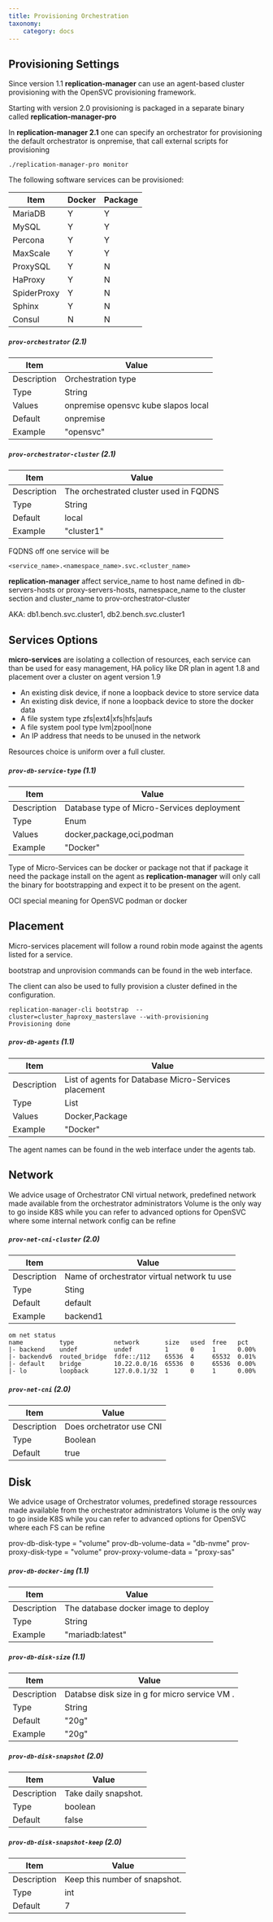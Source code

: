 ```yaml
---
title: Provisioning Orchestration
taxonomy:
    category: docs
---
```


## Provisioning Settings

Since version 1.1 **replication-manager** can use an agent-based cluster provisioning with the OpenSVC provisioning framework.

Starting with version 2.0 provisioning is packaged in a separate binary called **replication-manager-pro**

In **replication-manager 2.1** one can specify an orchestrator for provisioning the default orchestrator is onpremise, that call external scripts for provisioning  


```
./replication-manager-pro monitor
```

The following software services can be provisioned:

| Item | Docker | Package |
| ---- | ------ | ------- |
| MariaDB | Y   | Y |
| MySQL | Y   | Y |
| Percona | Y   | Y |
| MaxScale | Y   | Y |
| ProxySQL | Y   | N  |
| HaProxy | Y   | N  |
| SpiderProxy | Y   | N  |
| Sphinx | Y   | N  |
| Consul | N  | N  |


 ##### `prov-orchestrator` (2.1)

 | Item | Value |
 | ---- | ----- |
 | Description | Orchestration type |
 | Type | String |
 | Values | onpremise opensvc kube slapos local |
 | Default | onpremise |all for pro release and onpremise local for osc release  |
 | Example | "opensvc" |

 ##### `prov-orchestrator-cluster` (2.1)


 | Item | Value |
 | ---- | ----- |
 | Description | The orchestrated cluster used in FQDNS  |
 | Type | String |
 | Default |local |
 | Example | "cluster1" |

FQDNS off one service will be
```
<service_name>.<namespace_name>.svc.<cluster_name>
```


**replication-manager** affect service_name to host name defined in db-servers-hosts or proxy-servers-hosts, namespace_name to the cluster section and cluster_name to prov-orchestrator-cluster

AKA: db1.bench.svc.cluster1, db2.bench.svc.cluster1

## Services Options

**micro-services** are isolating a collection of resources, each service can than be used for easy management, HA policy like DR plan in agent 1.8 and placement over a cluster on agent version 1.9

  * An existing disk device, if none a loopback device to store service data
  * An existing disk device, if none a loopback device to store the docker data
  * A file system type zfs|ext4|xfs|hfs|aufs
  * A file system pool type lvm|zpool|none
  * An IP address that needs to be unused in the network

Resources choice is uniform over a full cluster.


##### `prov-db-service-type` (1.1)

| Item | Value |
| ---- | ----- |
| Description | Database type of Micro-Services deployment|
| Type | Enum |
| Values | docker,package,oci,podman |
| Example | "Docker" |

Type of Micro-Services can be docker or package not that if package it need the package install on the agent as **replication-manager** will only call the binary for bootstrapping and expect it to be present on the agent.    

OCI special meaning for OpenSVC podman or docker


## Placement

Micro-services placement will follow a round robin mode against the agents listed for a service.  

bootstrap and unprovision commands can be found in the web interface.

The client can also be used to fully provision a cluster defined in the configuration.

```
replication-manager-cli bootstrap  --cluster=cluster_haproxy_masterslave --with-provisioning
Provisioning done
```

##### `prov-db-agents` (1.1)

| Item | Value |
| ---- | ----- |
| Description | List of agents for Database Micro-Services placement|
| Type | List |
| Values | Docker,Package |
| Example | "Docker" |

The agent names can be found in the web interface under the agents tab.

## Network

We advice usage of Orchestrator CNI virtual network, predefined network made available from the orchestrator administrators
Volume is the only way to go inside K8S while you can refer to advanced options for OpenSVC where some internal network config can be refine  

##### `prov-net-cni-cluster` (2.0)


| Item | Value |
| ---- | ----- |
| Description | Name of orchestrator virtual network tu use |
| Type | Sting |
| Default | default |
| Example | backend1 |

```
om net status
name          type           network       size   used  free   pct    
|- backend    undef          undef         1      0     1      0.00%  
|- backendv6  routed_bridge  fdfe::/112    65536  4     65532  0.01%  
|- default    bridge         10.22.0.0/16  65536  0     65536  0.00%  
|- lo         loopback       127.0.0.1/32  1      0     1      0.00%  
```

##### `prov-net-cni` (2.0)
| Item | Value |
| ---- | ----- |
| Description | Does orchetrator use CNI |
| Type | Boolean |
| Default | true |


## Disk

We advice usage of Orchestrator volumes, predefined storage ressources made available from the orchestrator administrators
Volume is the only way to go inside K8S while you can refer to advanced options for OpenSVC where each FS can be refine  

prov-db-disk-type = "volume"
prov-db-volume-data = "db-nvme"
prov-proxy-disk-type = "volume"
prov-proxy-volume-data = "proxy-sas"


##### `prov-db-docker-img` (1.1)

| Item | Value |
| ---- | ----- |
| Description | The database docker image to deploy|
| Type | String |
| Example | "mariadb:latest" |


##### `prov-db-disk-size` (1.1)

| Item | Value |
| ---- | ----- |
| Description | Databse disk size in g for micro service VM . |
| Type | String |
| Default | "20g" |
| Example | "20g"  |

##### `prov-db-disk-snapshot` (2.0)

| Item | Value |
| ---- | ----- |
| Description | Take daily snapshot. |
| Type | boolean |
| Default | false |


##### `prov-db-disk-snapshot-keep` (2.0)

| Item | Value |
| ---- | ----- |
| Description | Keep this number of snapshot. |
| Type | int |
| Default | 7 |
